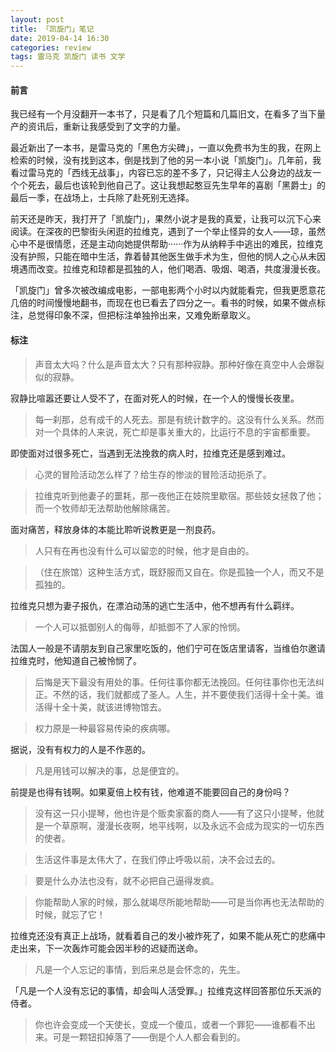 ```yaml
---
layout: post
title: 「凯旋门」笔记
date: 2019-04-14 16:30
categories: review
tags: 雷马克 凯旋门 读书 文学
---
```


#### 前言
我已经有一个月没翻开一本书了，只是看了几个短篇和几篇旧文，在看多了当下量产的资讯后，重新让我感受到了文字的力量。

最近新出了一本书，是雷马克的「黑色方尖碑」，一直以免费书为生的我，在网上检索的时候，没有找到这本，倒是找到了他的另一本小说「凯旋门」。几年前，我看过雷马克的「西线无战事」，内容已忘的差不多了，只记得主人公身边的战友一个个死去，最后也该轮到他自己了。这让我想起憨豆先生早年的喜剧「黑爵士」的最后一季，在战场上，士兵除了赴死别无选择。

前天还是昨天，我打开了「凯旋门」，果然小说才是我的真爱，让我可以沉下心来阅读。在深夜的巴黎街头闲逛的拉维克，遇到了一个举止怪异的女人——琼，虽然心中不是很情愿，还是主动向她提供帮助······作为从纳粹手中逃出的难民，拉维克没有护照，只能在暗中生活，靠着替其他医生做手术为生，但他的悯人之心从未因境遇而改变。拉维克和琼都是孤独的人，他们喝酒、吸烟、喝酒，共度漫漫长夜。

「凯旋门」曾多次被改编成电影，一部电影两个小时以内就能看完，但我更愿意花几倍的时间慢慢地翻书，而现在也已看去了四分之一。看书的时候，如果不做点标注，总觉得印象不深，但把标注单独拎出来，又难免断章取义。

#### 标注
>声音太大吗？什么是声音太大？只有那种寂静。那种好像在真空中人会爆裂似的寂静。

寂静比喧嚣还要让人受不了，在面对死人的时候，在一个人的慢慢长夜里。

>每一刹那，总有成千的人死去。那是有统计数字的。这没有什么关系。然而对一个具体的人来说，死亡却是事关重大的，比运行不息的宇宙都重要。

即使面对过很多死亡，当遇到无法挽救的病人时，拉维克还是感到难过。

>心灵的冒险活动怎么样了？给生存的惨淡的冒险活动扼杀了。

>拉维克听到他妻子的噩耗，那一夜他正在妓院里歇宿。那些妓女拯救了他；而一个牧师却无法帮助他解除痛苦。

面对痛苦，释放身体的本能比聆听说教更是一剂良药。

>人只有在再也没有什么可以留恋的时候，他才是自由的。

>（住在旅馆）这种生活方式，既舒服而又自在。你是孤独一个人，而又不是孤独的。

拉维克只想为妻子报仇，在漂泊动荡的逃亡生活中，他不想再有什么羁绊。

>一个人可以抵御别人的侮辱，却抵御不了人家的怜悯。

法国人一般是不请朋友到自己家里吃饭的，他们宁可在饭店里请客，当维伯尔邀请拉维克时，他知道自己被怜悯了。

>后悔是天下最没有用处的事。任何往事你都无法挽回。任何往事你也无法纠正。不然的话，我们就都成了圣人。人生，并不要使我们活得十全十美。谁活得十全十美，就该进博物馆去。

>权力原是一种最容易传染的疾病哪。

据说，没有有权力的人是不作恶的。

>凡是用钱可以解决的事，总是便宜的。

前提是也得有钱啊。如果夏倍上校有钱，他难道不能要回自己的身份吗？

>没有这一只小提琴，他也许是个贩卖家畜的商人——有了这只小提琴，他就是一个草原啊，漫漫长夜啊，地平线啊，以及永远不会成为现实的一切东西的使者。

>生活这件事是太伟大了，在我们停止呼吸以前，决不会过去的。

>要是什么办法也没有，就不必把自己逼得发疯。

>你能帮助人家的时候，那么就竭尽所能地帮助——可是当你再也无法帮助的时候，就忘了它！

拉维克还没有真正上战场，就看着自己的发小被炸死了，如果不能从死亡的悲痛中走出来，下一次轰炸可能会因半秒的迟疑而送命。

>凡是一个人忘记的事情，到后来总是会怀念的，先生。

「凡是一个人没有忘记的事情，却会叫人活受罪。」拉维克这样回答那位乐天派的侍者。

>你也许会变成一个天使长，变成一个傻瓜，或者一个罪犯——谁都看不出来。可是一颗钮扣掉落了——倒是个人人都会看到的。

